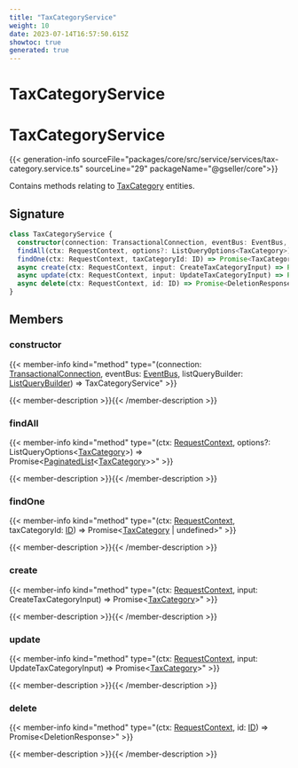```yaml
---
title: "TaxCategoryService"
weight: 10
date: 2023-07-14T16:57:50.615Z
showtoc: true
generated: true
---
```

<!-- This file was generated from the Vendure source. Do not modify. Instead, re-run the "docs:build" script -->

# TaxCategoryService
<div class="symbol">


# TaxCategoryService

{{< generation-info sourceFile="packages/core/src/service/services/tax-category.service.ts" sourceLine="29" packageName="@gseller/core">}}

Contains methods relating to <a href='/typescript-api/entities/tax-category#taxcategory'>TaxCategory</a> entities.

## Signature

```TypeScript
class TaxCategoryService {
  constructor(connection: TransactionalConnection, eventBus: EventBus, listQueryBuilder: ListQueryBuilder)
  findAll(ctx: RequestContext, options?: ListQueryOptions<TaxCategory>) => Promise<PaginatedList<TaxCategory>>;
  findOne(ctx: RequestContext, taxCategoryId: ID) => Promise<TaxCategory | undefined>;
  async create(ctx: RequestContext, input: CreateTaxCategoryInput) => Promise<TaxCategory>;
  async update(ctx: RequestContext, input: UpdateTaxCategoryInput) => Promise<TaxCategory>;
  async delete(ctx: RequestContext, id: ID) => Promise<DeletionResponse>;
}
```
## Members

### constructor

{{< member-info kind="method" type="(connection: <a href='/typescript-api/data-access/transactional-connection#transactionalconnection'>TransactionalConnection</a>, eventBus: <a href='/typescript-api/events/event-bus#eventbus'>EventBus</a>, listQueryBuilder: <a href='/typescript-api/data-access/list-query-builder#listquerybuilder'>ListQueryBuilder</a>) => TaxCategoryService"  >}}

{{< member-description >}}{{< /member-description >}}

### findAll

{{< member-info kind="method" type="(ctx: <a href='/typescript-api/request/request-context#requestcontext'>RequestContext</a>, options?: ListQueryOptions&#60;<a href='/typescript-api/entities/tax-category#taxcategory'>TaxCategory</a>&#62;) => Promise&#60;<a href='/typescript-api/common/paginated-list#paginatedlist'>PaginatedList</a>&#60;<a href='/typescript-api/entities/tax-category#taxcategory'>TaxCategory</a>&#62;&#62;"  >}}

{{< member-description >}}{{< /member-description >}}

### findOne

{{< member-info kind="method" type="(ctx: <a href='/typescript-api/request/request-context#requestcontext'>RequestContext</a>, taxCategoryId: <a href='/typescript-api/common/id#id'>ID</a>) => Promise&#60;<a href='/typescript-api/entities/tax-category#taxcategory'>TaxCategory</a> | undefined&#62;"  >}}

{{< member-description >}}{{< /member-description >}}

### create

{{< member-info kind="method" type="(ctx: <a href='/typescript-api/request/request-context#requestcontext'>RequestContext</a>, input: CreateTaxCategoryInput) => Promise&#60;<a href='/typescript-api/entities/tax-category#taxcategory'>TaxCategory</a>&#62;"  >}}

{{< member-description >}}{{< /member-description >}}

### update

{{< member-info kind="method" type="(ctx: <a href='/typescript-api/request/request-context#requestcontext'>RequestContext</a>, input: UpdateTaxCategoryInput) => Promise&#60;<a href='/typescript-api/entities/tax-category#taxcategory'>TaxCategory</a>&#62;"  >}}

{{< member-description >}}{{< /member-description >}}

### delete

{{< member-info kind="method" type="(ctx: <a href='/typescript-api/request/request-context#requestcontext'>RequestContext</a>, id: <a href='/typescript-api/common/id#id'>ID</a>) => Promise&#60;DeletionResponse&#62;"  >}}

{{< member-description >}}{{< /member-description >}}


</div>
